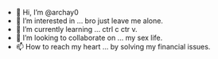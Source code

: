 - 👋 Hi, I’m @archay0
- 👀 I’m interested in ... bro just leave me alone. 
- 🌱 I’m currently learning ... ctrl c ctr v.
- 💞️ I’m looking to collaborate on ... my sex life.
- 📫 How to reach my heart ... by solving my financial issues.

<!---
archay0/archay0 is a ✨ special ✨ repository because its `README.md` (this file) appears on your GitHub profile.
You can click the Preview link to take a look at your changes.
--->
